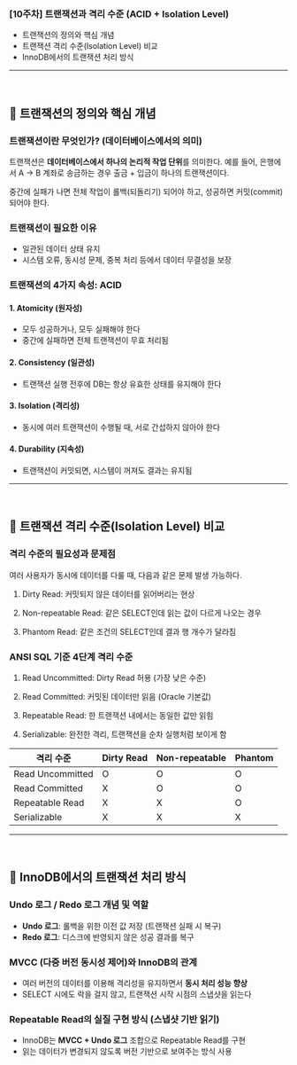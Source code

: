 ### [10주차] 트랜잭션과 격리 수준 (ACID + Isolation Level)

- 트랜잭션의 정의와 핵심 개념
- 트랜잭션 격리 수준(Isolation Level) 비교
- InnoDB에서의 트랜잭션 처리 방식

---

<br>

## 🔵 트랜잭션의 정의와 핵심 개념

### 트랜잭션이란 무엇인가? (데이터베이스에서의 의미)

트랜잭션은 **데이터베이스에서 하나의 논리적 작업 단위**를 의미한다.
예를 들어, 은행에서 A -> B 계좌로 송금하는 경우 출금 + 입금이 하나의 트랜잭션이다.

중간에 실패가 나면 전체 작업이 롤백(되돌리기) 되어야 하고,
성공하면 커밋(commit) 되어야 한다.

### 트랜잭션이 필요한 이유

- 일관된 데이터 상태 유지
- 시스템 오류, 동시성 문제, 중복 처리 등에서 데이터 무결성을 보장

### 트랜잭션의 4가지 속성: ACID

#### 1. Atomicity (원자성)

- 모두 성공하거나, 모두 실패해야 한다
- 중간에 실패하면 전체 트랜잭션이 무효 처리됨

#### 2. Consistency (일관성)

- 트랜잭션 실행 전후에 DB는 항상 유효한 상태를 유지해야 한다

#### 3. Isolation (격리성)

- 동시에 여러 트랜잭션이 수행될 때, 서로 간섭하지 않아야 한다

#### 4. Durability (지속성)

- 트랜잭션이 커밋되면, 시스템이 꺼져도 결과는 유지됨

---

<br>

## 🔵 트랜잭션 격리 수준(Isolation Level) 비교

### 격리 수준의 필요성과 문제점

여러 사용자가 동시에 데이터를 다룰 때, 다음과 같은 문제 발생 가능하다.

1. Dirty Read: 커밋되지 않은 데이터를 읽어버리는 현상

2. Non-repeatable Read: 같은 SELECT인데 읽는 값이 다르게 나오는 경우

3. Phantom Read: 같은 조건의 SELECT인데 결과 행 개수가 달라짐

### ANSI SQL 기준 4단계 격리 수준

1. Read Uncommitted: Dirty Read 허용 (가장 낮은 수준)

2. Read Committed: 커밋된 데이터만 읽음 (Oracle 기본값)

3. Repeatable Read: 한 트랜잭션 내에서는 동일한 값만 읽힘

4. Serializable: 완전한 격리, 트랜잭션을 순차 실행처럼 보이게 함

| 격리 수준        | Dirty Read | Non-repeatable | Phantom |
| ---------------- | ---------- | -------------- | ------- |
| Read Uncommitted | O          | O              | O       |
| Read Committed   | X          | O              | O       |
| Repeatable Read  | X          | X              | O       |
| Serializable     | X          | X              | X       |

---

<br>

## 🔵 InnoDB에서의 트랜잭션 처리 방식

### Undo 로그 / Redo 로그 개념 및 역할

- **Undo 로그**: 롤백을 위한 이전 값 저장 (트랜잭션 실패 시 복구)
- **Redo 로그**: 디스크에 반영되지 않은 성공 결과를 복구

### MVCC (다중 버전 동시성 제어)와 InnoDB의 관계

- 여러 버전의 데이터를 이용해 격리성을 유지하면서 **동시 처리 성능 향상**
- SELECT 시에도 락을 걸지 않고, 트랜잭션 시작 시점의 스냅샷을 읽는다

### Repeatable Read의 실질 구현 방식 (스냅샷 기반 읽기)

- InnoDB는 **MVCC + Undo 로그** 조합으로 Repeatable Read를 구현
- 읽는 데이터가 변경되지 않도록 버전 기반으로 보여주는 방식 사용
